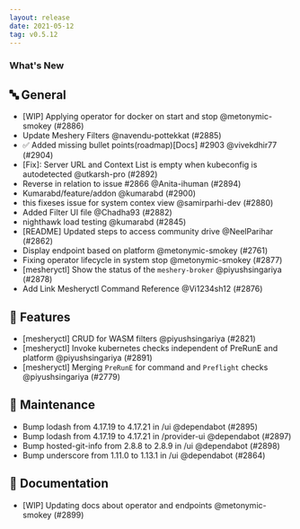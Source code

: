 ```yaml
---
layout: release
date: 2021-05-12
tag: v0.5.12
---
```


### What's New

## 🔤 General

- [WIP] Applying operator for docker on start and stop @metonymic-smokey (#2886)
- Update Meshery Filters @navendu-pottekkat (#2885)
- ✅ Added missing bullet points(roadmap)[Docs] #2903 @vivekdhir77 (#2904)
- \[Fix\]: Server URL and Context List is empty when kubeconfig is autodetected @utkarsh-pro (#2892)
- Reverse in relation to issue #2866 @Anita-ihuman (#2894)
- Kumarabd/feature/addon @kumarabd (#2900)
- this fixeses issue for system contex view @samirparhi-dev (#2880)
- Added Filter UI file @Chadha93 (#2882)
- nighthawk load testing @kumarabd (#2845)
- [README] Updated steps to access community drive @NeelParihar (#2862)
- Display endpoint based on platform @metonymic-smokey (#2761)
- Fixing operator lifecycle in system stop @metonymic-smokey (#2877)
- [mesheryctl] Show the status of the `meshery-broker` @piyushsingariya (#2878)
- Add Link Mesheryctl Command Reference @Vi1234sh12 (#2876)

## 🚀 Features

- [mesheryctl] CRUD for WASM filters @piyushsingariya (#2821)
- [mesheryctl] Invoke kubernetes checks independent of PreRunE and platform @piyushsingariya (#2891)
- [mesheryctl] Merging `PreRunE` for command and `Preflight` checks @piyushsingariya (#2779)

## 🧰 Maintenance

- Bump lodash from 4.17.19 to 4.17.21 in /ui @dependabot (#2895)
- Bump lodash from 4.17.19 to 4.17.21 in /provider-ui @dependabot (#2897)
- Bump hosted-git-info from 2.8.8 to 2.8.9 in /ui @dependabot (#2898)
- Bump underscore from 1.11.0 to 1.13.1 in /ui @dependabot (#2864)

## 📖 Documentation

- [WIP] Updating docs about operator and endpoints @metonymic-smokey (#2899)
